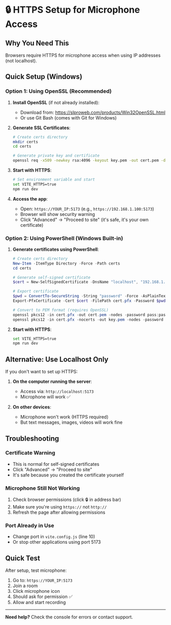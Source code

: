 # 🔒 HTTPS Setup for Microphone Access

## Why You Need This
Browsers require HTTPS for microphone access when using IP addresses (not localhost).

## Quick Setup (Windows)

### Option 1: Using OpenSSL (Recommended)

1. **Install OpenSSL** (if not already installed):
   - Download from: https://slproweb.com/products/Win32OpenSSL.html
   - Or use Git Bash (comes with Git for Windows)

2. **Generate SSL Certificates**:
   ```bash
   # Create certs directory
   mkdir certs
   cd certs

   # Generate private key and certificate
   openssl req -x509 -newkey rsa:4096 -keyout key.pem -out cert.pem -days 365 -nodes -subj "/CN=localhost"
   ```

3. **Start with HTTPS**:
   ```bash
   # Set environment variable and start
   set VITE_HTTPS=true
   npm run dev
   ```

4. **Access the app**:
   - Open: `https://YOUR_IP:5173` (e.g., `https://192.168.1.100:5173`)
   - Browser will show security warning
   - Click "Advanced" → "Proceed to site" (it's safe, it's your own certificate)

### Option 2: Using PowerShell (Windows Built-in)

1. **Generate certificates using PowerShell**:
   ```powershell
   # Create certs directory
   New-Item -ItemType Directory -Force -Path certs
   cd certs

   # Generate self-signed certificate
   $cert = New-SelfSignedCertificate -DnsName "localhost", "192.168.1.100" -CertStoreLocation "cert:\CurrentUser\My" -NotAfter (Get-Date).AddYears(1)
   
   # Export certificate
   $pwd = ConvertTo-SecureString -String "password" -Force -AsPlainText
   Export-PfxCertificate -Cert $cert -FilePath cert.pfx -Password $pwd
   
   # Convert to PEM format (requires OpenSSL)
   openssl pkcs12 -in cert.pfx -out cert.pem -nodes -password pass:password
   openssl pkcs12 -in cert.pfx -nocerts -out key.pem -nodes -password pass:password
   ```

2. **Start with HTTPS**:
   ```bash
   set VITE_HTTPS=true
   npm run dev
   ```

## Alternative: Use Localhost Only

If you don't want to set up HTTPS:

1. **On the computer running the server**:
   - Access via: `http://localhost:5173`
   - Microphone will work ✅

2. **On other devices**:
   - Microphone won't work (HTTPS required)
   - But text messages, images, videos will work fine

## Troubleshooting

### Certificate Warning
- This is normal for self-signed certificates
- Click "Advanced" → "Proceed to site"
- It's safe because you created the certificate yourself

### Microphone Still Not Working
1. Check browser permissions (click 🔒 in address bar)
2. Make sure you're using `https://` not `http://`
3. Refresh the page after allowing permissions

### Port Already in Use
- Change port in `vite.config.js` (line 10)
- Or stop other applications using port 5173

## Quick Test

After setup, test microphone:
1. Go to: `https://YOUR_IP:5173`
2. Join a room
3. Click microphone icon
4. Should ask for permission ✅
5. Allow and start recording

---

**Need help?** Check the console for errors or contact support.
